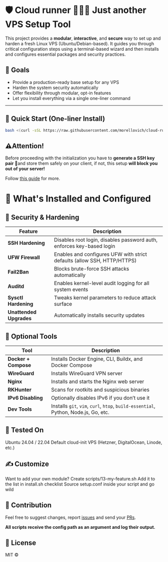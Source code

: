 # 🛡️ Cloud runner 🏃‍♂️‍➡️ Just another VPS Setup Tool

This project provides a **modular**, **interactive**, and **secure** way to set up and harden a fresh Linux VPS (Ubuntu/Debian-based). It guides you through critical configuration steps using a terminal-based wizard and then installs and configures essential packages and security practices.

## 🎯 Goals

- Provide a production-ready base setup for any VPS
- Harden the system security automatically
- Offer flexibility through modular, opt-in features
- Let you install everything via a single one-liner command

---

## 🚀 Quick Start (One-liner Install)

```bash
bash <(curl -sSL https://raw.githubusercontent.com/morellovich/cloud-runner/main/install.sh)
```

## ⚠️**Attention!**

Before proceeding with the initialization you have to **generate a SSH key pair** 🔐and store them safely on your client, if not, this setup **will block you out of your server!**

Follow [this guide](https://www.bluehost.com/help/article/generate-ssh-keys) for more.


# 🧩 What's Installed and Configured
## 🔐 Security & Hardening ## 

| Feature                 | Description                                                             |
| ----------------------- | ----------------------------------------------------------------------- |
| **SSH Hardening**       | Disables root login, disables password auth, enforces key-based login   |
| **UFW Firewall**        | Enables and configures UFW with strict defaults (allow SSH, HTTP/HTTPS) |
| **Fail2Ban**            | Blocks brute-force SSH attacks automatically                            |
| **Auditd**              | Enables kernel-level audit logging for all system events                |
| **Sysctl Hardening**    | Tweaks kernel parameters to reduce attack surface                       |
| **Unattended Upgrades** | Automatically installs security updates                                 |


## 🧰 Optional Tools ##


| Tool                 | Description                                                                         |
| -------------------- | ----------------------------------------------------------------------------------- |
| **Docker + Compose** | Installs Docker Engine, CLI, Buildx, and Docker Compose                             |
| **WireGuard**        | Installs WireGuard VPN server                                                       |
| **Nginx**            | Installs and starts the Nginx web server                                            |
| **RKHunter**         | Scans for rootkits and suspicious binaries                                          |
| **IPv6 Disabling**   | Optionally disables IPv6 if you don’t use it                                        |
| **Dev Tools**        | Installs `git`, `vim`, `curl`, `htop`, `build-essential`, Python, Node.js, Go, etc. |

## 🧪 Tested On ##
Ubuntu 24.04 / 22.04
Default cloud-init VPS (Hetzner, DigitalOcean, Linode, etc.)

## ✍️ Customize ##
Want to add your own module?
Create scripts/13-my-feature.sh
Add it to the list in install.sh checklist
Source setup.conf inside your script and go wild

## 🤝 Contribution ##
Feel free to suggest changes, report [issues](https://github.com/morellovich/cloud-runner/issues) and send your [PRs](https://github.com/morellovich/cloud-runner/pulls).

**All scripts receive the config path as an argument and log their output.**

## 📝 License ## 
MIT ©
